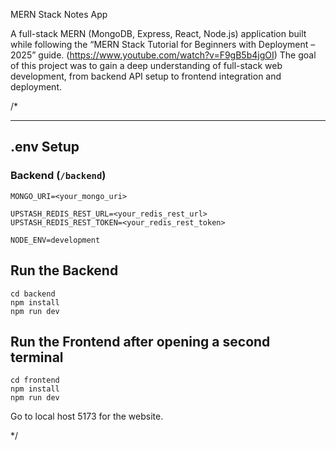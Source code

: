 MERN Stack Notes App

A full-stack MERN (MongoDB, Express, React, Node.js) application built while following the “MERN Stack Tutorial for Beginners with Deployment – 2025” guide. (https://www.youtube.com/watch?v=F9gB5b4jgOI)
The goal of this project was to gain a deep understanding of full-stack web development, from backend API setup to frontend integration and deployment.

/*

---

## .env Setup

### Backend (`/backend`)

```
MONGO_URI=<your_mongo_uri>

UPSTASH_REDIS_REST_URL=<your_redis_rest_url>
UPSTASH_REDIS_REST_TOKEN=<your_redis_rest_token>

NODE_ENV=development
```

## Run the Backend

```
cd backend
npm install
npm run dev
```

## Run the Frontend after opening a second terminal

```
cd frontend
npm install
npm run dev
```
Go to local host 5173 for the website.

*/
